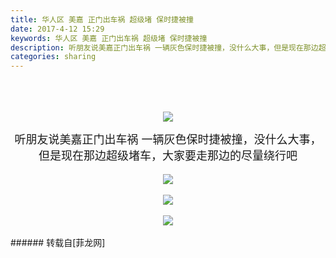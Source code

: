 ```yaml
---
title: 华人区 美嘉 正门出车祸 超级堵 保时捷被撞
date: 2017-4-12 15:29
keywords: 华人区 美嘉 正门出车祸 超级堵 保时捷被撞
description: 听朋友说美嘉正门出车祸 一辆灰色保时捷被撞，没什么大事，但是现在那边超级堵车，大家要走那边的尽量绕行吧
categories: sharing
---
```

<td class="t_f" id="postmessage_682862">

<br/>
<br/>
<br/>
<div align="center"><font size="4">

<img aid="530079" data-cf-modified-06fb9872a6734fe6bd703e77-="" file="data/attachment/forum/201704/12/153211pgfw2g54vuzttul4.jpg.thumb.jpg" id="aimg_530079" inpost="1" onclick="" onmouseover="" src="http://www.flw.ph/data/attachment/forum/201704/12/153211pgfw2g54vuzttul4.jpg" style="cursor:pointer" zoomfile="data/attachment/forum/201704/12/153211pgfw2g54vuzttul4.jpg"/>


</font></div><div align="center"><font size="4">听朋友说美嘉正门出车祸 一辆灰色保时捷被撞，没什么大事，但是现在那边超级堵车，大家要走那边的尽量绕行吧<br/>
</font></div><div align="center"><font size="4">

<img aid="530078" data-cf-modified-06fb9872a6734fe6bd703e77-="" file="data/attachment/forum/201704/12/153210keu0xpi0yvhkyee9.jpg.thumb.jpg" id="aimg_530078" inpost="1" onclick="" onmouseover="" src="http://www.flw.ph/data/attachment/forum/201704/12/153210keu0xpi0yvhkyee9.jpg" style="cursor:pointer" zoomfile="data/attachment/forum/201704/12/153210keu0xpi0yvhkyee9.jpg"/>


<br/>
</font></div><br/>
<div align="center">

<img aid="530074" data-cf-modified-06fb9872a6734fe6bd703e77-="" file="data/attachment/forum/201704/12/152918ninnnonttn4twg7u.jpg.thumb.jpg" id="aimg_530074" inpost="1" onclick="" onmouseover="" src="http://www.flw.ph/data/attachment/forum/201704/12/152918ninnnonttn4twg7u.jpg" style="cursor:pointer" zoomfile="data/attachment/forum/201704/12/152918ninnnonttn4twg7u.jpg"/>


</div><br/>
<div align="center">

<img aid="530073" data-cf-modified-06fb9872a6734fe6bd703e77-="" file="data/attachment/forum/201704/12/152916elz55k5ald5l50t9.jpg.thumb.jpg" id="aimg_530073" inpost="1" onclick="" onmouseover="" src="http://www.flw.ph/data/attachment/forum/201704/12/152916elz55k5ald5l50t9.jpg" style="cursor:pointer" zoomfile="data/attachment/forum/201704/12/152916elz55k5ald5l50t9.jpg"/>


</div><br/>
</td>
###### 转载自[菲龙网]